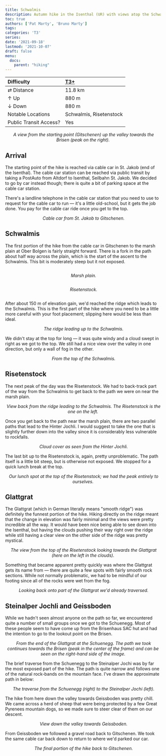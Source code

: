 ```yaml
---
title: Schwalmis
description: Autumn hike in the Isenthal (UR) with views atop the Schwalmis and the Risetenstock.
toc: true
authors: ['Pat Marty', 'Bruno Marty']
tags:
categories: 'T3'
series:
date: '2021-09-18'
lastmod: '2021-10-07'
draft: false
menu:
  docs:
    parent: "hiking"
---
```

<link href="../../../style.css" rel="stylesheet"></link>

| Difficulty | [T3+](../overview/#wanderskala) |
| :--- | :--- |
| &#8644; Distance | 11.8 km |
| &#8593; Up | 880 m |
| &#8595; Down | 880 m |
| Notable Locations | Schwalmis, Risetenstock |
| Public Transit Access? | Yes |

<p align="center">
    <img src="IMG_4154.JPG" alt="" class="landscape">
    <em>A view from the starting point (Gitschenen) up the valley towards the Brisen (peak on the right).</em>
</p>

## Arrival

The starting point of the hike is reached via cable car in St. Jakob (end of the
Isenthal).  The cable car station can be reached via public transit by taking a
PostAuto from <hl>Altdorf</hl> to <hl>Isenthal, Seilbahn St. Jakob</hl>.  We
decided to go by car instead though; there is quite a bit of parking space at
the cable car station.

There's a landline telephone in the cable car station that you need to use
to request for the cable car to run — it's a little old-school, but it gets the
job done.  You pay for the cable car ride once you get to the top.

<p align="center">
    <img src="IMG_4147.JPG" alt="" class="portrait">
    <em>Cable car from St. Jakob to Gitschenen.</em>
</p>

## Schwalmis

The first portion of the hike from the cable car in <hl>Gitschenen</hl> to the <hl>marsh
plain</hl> at Ober Bolgen is fairly straight forward.  There is a fork in the path
about half way across the plain, which is the start of the ascent to the
Schwalmis.  This bit is moderately steep but it not exposed.

<div class="row">
    <div class="column">
        <p align="center">
            <img src="IMG_4226.JPG" alt="" style="100%" class="center"/>
            <em>Marsh plain.</em>
        </p>
    </div>
    <div class="column">
        <p align="center">
            <img src="IMG_4245.JPG" alt="" style="100%" class="center"/>
            <em>Risetenstock.</em>
        </p>
    </div>
</div>

After about 150 m of elevation gain, we'd reached the ridge which leads to the
<hl>Schwalmis</hl>.  This is the first part of the hike where you need to be a little more careful with your foot placement; slipping here would be less than ideal.

<p align="center">
    <img src="IMG_4268.JPG" alt="" class="landscape">
    <em>The ridge leading up to the Schwalmis.</em>
</p>

We didn't stay at the top for long — it was quite windy and a cloud swept in right as we got to the top.  We still had a nice view over the valley in one direction, but only a wall of fog in the other.

<p align="center">
    <img src="IMG_4329.JPG" alt="" class="landscape">
    <em>From the top of the Schwalmis.</em>
</p>

## Risetenstock

The next peak of the day was the <hl>Risetenstock</hl>.  We had to back-track part of the way from the Schwalmis to get back to the path we were on near the marsh plain.

<p align="center">
    <img src="IMG_4285.JPG" alt="" class="landscape">
    <em>View back from the ridge leading to the Schwalmis.  The Risetenstock is the one on the left.</em>
</p>

Once you get back to the path near the marsh plain, there are two parallel paths that lead to the <hl>Hinter Jochli</hl>.  I would suggest to take the one that is slightly further down into the valley since it is considerably less vulnerable to rockfalls.

<p align="center">
    <img src="IMG_4379.JPG" alt="" class="landscape">
    <em>Cloud cover as seen from the Hinter Jochli.</em>
</p>

The last bit up to the <hl>Risetenstock</hl> is, again, pretty unproblematic.  The path itself is a little bit steep, but is otherwise not exposed.  We stopped for a quick lunch break at the top.

<p align="center">
    <img src="IMG_4392.JPG" alt="" class="portrait">
    <em>Our lunch spot at the top of the Risetenstock; we had the peak entirely to ourselves.</em>
</p>

## Glattgrat

The <hl>Glattgrat</hl> (which in German literally means "smooth ridge") was definitely the funnest portion of the hike.  Hiking directly on the ridge meant that the change in elevation was fairly minimal and the views were pretty incredible all the way.  It would have been nice being able to see down into the Isenthal, but having the clouds pushing their way right over the ridge while still having a clear view on the other side of the ridge was pretty mystical.

<p align="center">
    <img src="IMG_4410.JPG" alt="" class="landscape">
    <em>The view from the top of the Risetenstock looking towards the Glattgrat (here on the left in the clouds).</em>
</p>

Something that became apparent pretty quickly was where the Glattgrat gets its name from — there are quite a few spots with fairly smooth rock sections.  While not normally problematic, we had to be mindful of our footing since all of the rocks were wet from the fog.

<p align="center">
    <img src="IMG_4428.JPG" alt="" class="portrait">
    <em>Looking back onto part of the Glattgrat we'd already traversed.</em>
</p>

## Steinalper Jochli and Geissboden

While we hadn't seen almost anyone on the path so far, we encountered quite a number of small groups once we got to the <hl>Schuenegg</hl>.  Most of these people seem to have come up from the Brisenhaus SAC hut and had the intention to go to the lookout point on the Brisen.

<p align="center">
    <img src="IMG_4460.JPG" alt="" class="landscape">
    <em>From the end of the Glattgrat at the Schuenegg.  The path we took continues towards the Brisen (peak in the center of the frame) and can be seen on the right-hand side of the image.</em>
</p>

The brief traverse from the <hl>Schuenegg</hl> to the <hl>Steinalper Jochi</hl> was by far the most exposed part of the hike.  The path is quite narrow and follows one of the natural rock-bands on the mountain face.  I've drawn the approximate path in below:

<p align="center">
    <img src="IMG_4470_path.png" alt="" class="landscape">
    <em>The traverse from the Schuenegg (right) to the Steinalper Jochi (left).</em>
</p>

The hike from here down the valley towards <hl>Geissboden</hl> was pretty chill.
We came across a herd of sheep that were being protected by a few Great Pyrenees
mountain dogs, so we made sure to steer clear of them on our descent.

<p align="center">
    <img src="IMG_4473.JPG" alt="" class="portrait">
    <em>View down the valley towards Geissboden.</em>
</p>

From Geissboden we followed a gravel road back to <hl>Gitschenen</hl>.  We took
the same cable car back down to return to where we'd parked our car.

<p align="center">
    <img src="IMG_4501.JPG" alt="" class="landscape">
    <em>The final portion of the hike back to Gitschenen.</em>
</p>